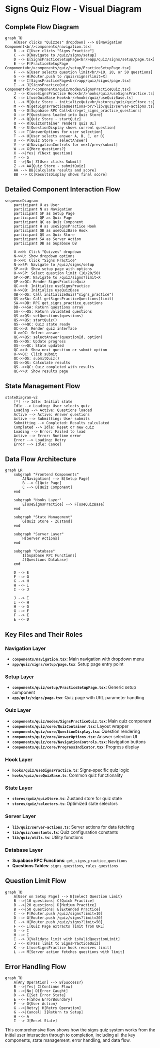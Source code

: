 # Signs Quiz Flow - Visual Diagram

## Complete Flow Diagram

```mermaid
graph TD
    A[User clicks "Quizzes" dropdown] --> B[Navigation Component<br/>components/navigation.tsx]
    B --> C[User clicks "Signs Practice"]
    C --> D[Navigate to /quiz/signs/setup]
    D --> E[SignsPracticeSetupPage<br/>app/quiz/signs/setup/page.tsx]
    E --> F[PracticeSetupPage Component<br/>components/quiz/setup/PracticeSetupPage.tsx]
    F --> G[User selects question limit<br/>10, 20, or 50 questions]
    G --> H[Router.push to /quiz/signs?limit=X]
    H --> I[SignsPracticePage<br/>app/quiz/signs/page.tsx]
    I --> J[SignsPracticeQuiz Component<br/>components/quiz/modes/SignsPracticeQuiz.tsx]
    J --> K[useSignsPractice Hook<br/>hooks/quiz/useSignsPractice.ts]
    K --> L[useQuizBase Hook<br/>hooks/quiz/useQuizBase.ts]
    L --> M[Quiz Store - initializeQuiz<br/>stores/quiz/quizStore.ts]
    M --> N[getSignsPracticeQuestions<br/>lib/quiz/server-actions.ts]
    N --> O[Supabase RPC Call<br/>get_signs_practice_questions]
    O --> P[Questions loaded into Quiz Store]
    P --> Q[Quiz Store - startQuiz]
    Q --> R[QuizContainer renders quiz UI]
    R --> S[QuestionDisplay shows current question]
    S --> T[AnswerOptions for user selection]
    T --> U[User selects answer A, B, C, or D]
    U --> V[Quiz Store - selectAnswer]
    V --> W[NavigationControls for next/prev/submit]
    W --> X{More questions?}
    X -->|Yes| Y[Next question]
    Y --> S
    X -->|No| Z[User clicks Submit]
    Z --> AA[Quiz Store - submitQuiz]
    AA --> BB[Calculate results and score]
    BB --> CC[ResultsDisplay shows final score]
```

## Detailed Component Interaction Flow

```mermaid
sequenceDiagram
    participant U as User
    participant N as Navigation
    participant SP as Setup Page
    participant QP as Quiz Page
    participant QC as Quiz Component
    participant H as useSignsPractice Hook
    participant QB as useQuizBase Hook
    participant QS as Quiz Store
    participant SA as Server Action
    participant DB as Supabase DB

    U->>N: Click "Quizzes" dropdown
    N->>U: Show dropdown options
    U->>N: Click "Signs Practice"
    N->>SP: Navigate to /quiz/signs/setup
    SP->>U: Show setup page with options
    U->>SP: Select question limit (10/20/50)
    SP->>QP: Navigate to /quiz/signs?limit=X
    QP->>QC: Render SignsPracticeQuiz
    QC->>H: Initialize useSignsPractice
    H->>QB: Initialize useQuizBase
    QB->>QS: Call initializeQuiz("signs_practice")
    QS->>SA: Call getSignsPracticeQuestions(limit)
    SA->>DB: RPC get_signs_practice_questions
    DB-->>SA: Return questions array
    SA-->>QS: Return validated questions
    QS->>QS: setQuestions(questions)
    QS->>QS: startQuiz()
    QS-->>QC: Quiz state ready
    QC->>U: Render quiz interface
    U->>QC: Select answer
    QC->>QS: selectAnswer(questionId, option)
    QS->>QS: Update progress
    QS-->>QC: State updated
    QC->>U: Show next question or submit option
    U->>QC: Click submit
    QC->>QS: submitQuiz()
    QS->>QS: Calculate results
    QS-->>QC: Quiz completed with results
    QC->>U: Show results page
```

## State Management Flow

```mermaid
stateDiagram-v2
    [*] --> Idle: Initial state
    Idle --> Loading: User selects quiz
    Loading --> Active: Questions loaded
    Active --> Active: Answer questions
    Active --> Submitting: User submits
    Submitting --> Completed: Results calculated
    Completed --> Idle: Reset or new quiz
    Loading --> Error: Failed to load
    Active --> Error: Runtime error
    Error --> Loading: Retry
    Error --> Idle: Cancel
```

## Data Flow Architecture

```mermaid
graph LR
    subgraph "Frontend Components"
        A[Navigation] --> B[Setup Page]
        B --> C[Quiz Page]
        C --> D[Quiz Component]
    end

    subgraph "Hooks Layer"
        E[useSignsPractice] --> F[useQuizBase]
    end

    subgraph "State Management"
        G[Quiz Store - Zustand]
    end

    subgraph "Server Layer"
        H[Server Actions]
    end

    subgraph "Database"
        I[Supabase RPC Functions]
        J[Questions Database]
    end

    D --> E
    F --> G
    G --> H
    H --> I
    I --> J

    J --> I
    I --> H
    H --> G
    G --> F
    F --> E
    E --> D
```

## Key Files and Their Roles

### Navigation Layer

- **`components/navigation.tsx`**: Main navigation with dropdown menu
- **`app/quiz/signs/setup/page.tsx`**: Setup page entry point

### Setup Layer

- **`components/quiz/setup/PracticeSetupPage.tsx`**: Generic setup component
- **`app/quiz/signs/page.tsx`**: Quiz page with URL parameter handling

### Quiz Layer

- **`components/quiz/modes/SignsPracticeQuiz.tsx`**: Main quiz component
- **`components/quiz/core/QuizContainer.tsx`**: Layout wrapper
- **`components/quiz/core/QuestionDisplay.tsx`**: Question rendering
- **`components/quiz/core/AnswerOptions.tsx`**: Answer selection UI
- **`components/quiz/core/NavigationControls.tsx`**: Navigation buttons
- **`components/quiz/core/ProgressIndicator.tsx`**: Progress display

### Hook Layer

- **`hooks/quiz/useSignsPractice.ts`**: Signs-specific quiz logic
- **`hooks/quiz/useQuizBase.ts`**: Common quiz functionality

### State Layer

- **`stores/quiz/quizStore.ts`**: Zustand store for quiz state
- **`stores/quiz/selectors.ts`**: Optimized state selectors

### Server Layer

- **`lib/quiz/server-actions.ts`**: Server actions for data fetching
- **`lib/quiz/constants.ts`**: Quiz configuration constants
- **`lib/quiz/utils.ts`**: Utility functions

### Database Layer

- **Supabase RPC Functions**: `get_signs_practice_questions`
- **Questions Tables**: `signs_questions`, `rules_questions`

## Question Limit Flow

```mermaid
graph TD
    A[User on Setup Page] --> B{Select Question Limit}
    B -->|10 questions| C[Quick Practice]
    B -->|20 questions| D[Medium Practice]
    B -->|50 questions| E[Extended Practice]
    C --> F[Router.push /quiz/signs?limit=10]
    D --> G[Router.push /quiz/signs?limit=20]
    E --> H[Router.push /quiz/signs?limit=50]
    F --> I[Quiz Page extracts limit from URL]
    G --> I
    H --> I
    I --> J[Validate limit with isValidQuestionLimit]
    J --> K[Pass limit to SignsPracticeQuiz]
    K --> L[useSignsPractice hook receives limit]
    L --> M[Server action fetches questions with limit]
```

## Error Handling Flow

```mermaid
graph TD
    A[Any Operation] --> B{Success?}
    B -->|Yes| C[Continue Flow]
    B -->|No| D[Error Caught]
    D --> E[Set Error State]
    E --> F[Show ErrorBoundary]
    F --> G{User Action}
    G -->|Retry| H[Retry Operation]
    G -->|Cancel| I[Return to Setup]
    H --> A
    I --> J[Reset State]
```

This comprehensive flow shows how the signs quiz system works from the initial user interaction through to completion, including all the key components, state management, error handling, and data flow.
